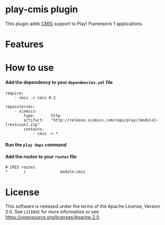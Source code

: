 # play-cmis plugin

This plugin adds [CMIS](https://en.wikipedia.org/wiki/Content_Management_Interoperability_Services) support to Play! Framework 1 applications.

# Features

# How to use

####  Add the dependency to your `dependencies.yml` file

```
require:
    - cmis -> cmis 0.2

repositories:
    - sismics:
        type:       http
        artifact:   "http://release.sismics.com/repo/play/[module]-[revision].zip"
        contains:
            - cmis -> *

```
####  Run the `play deps` command
####  Add the routes to your `routes` file

```
# CMIS routes
*       /               module:cmis
```

# License

This software is released under the terms of the Apache License, Version 2.0. See `LICENSE` for more
information or see <https://opensource.org/licenses/Apache-2.0>.
